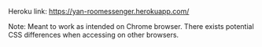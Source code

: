 Heroku link: https://yan-roomessenger.herokuapp.com/

Note: Meant to work as intended on Chrome browser. 
There exists potential CSS differences when accessing on other browsers.
